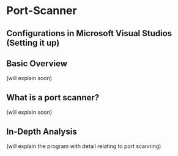 # Port-Scanner

## Configurations in Microsoft Visual Studios (Setting it up)


## Basic Overview
(will explain soon)

## What is a port scanner?
(will explain soon)

## In-Depth Analysis
(will explain the program with detail relating to port scanning)


